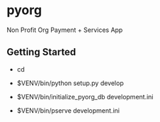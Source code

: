pyorg
=====

Non Profit Org Payment + Services App

Getting Started
---------------

- cd <directory containing this file>

- $VENV/bin/python setup.py develop

- $VENV/bin/initialize_pyorg_db development.ini

- $VENV/bin/pserve development.ini
